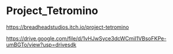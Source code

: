 # Project_Tetromino

https://breadheadstudios.itch.io/project-tetromino

https://drive.google.com/file/d/1vHJwSyce3dcWCmiI1VBsoFKPe-umBGTo/view?usp=drivesdk
